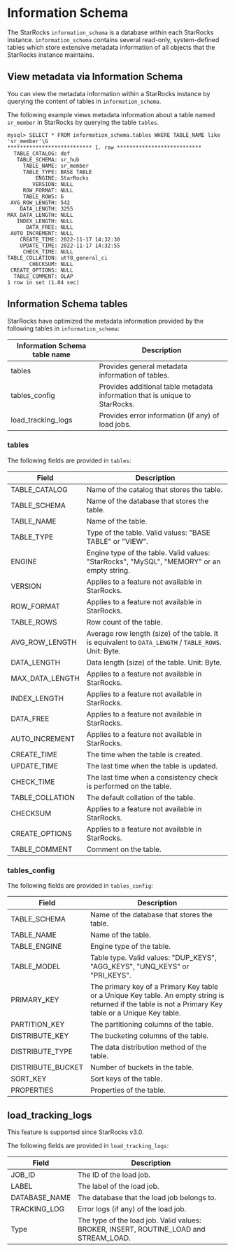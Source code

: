# Information Schema

The StarRocks `information_schema` is a database within each StarRocks instance. `information_schema` contains several read-only, system-defined tables which store extensive metadata information of all objects that the StarRocks instance maintains.

## View metadata via Information Schema

You can view the metadata information within a StarRocks instance by querying the content of tables in `information_schema`.

The following example views metadata information about a table named `sr_member` in StarRocks by querying the table `tables`.

```Plain
mysql> SELECT * FROM information_schema.tables WHERE TABLE_NAME like 'sr_member'\G
*************************** 1. row ***************************
  TABLE_CATALOG: def
   TABLE_SCHEMA: sr_hub
     TABLE_NAME: sr_member
     TABLE_TYPE: BASE TABLE
         ENGINE: StarRocks
        VERSION: NULL
     ROW_FORMAT: NULL
     TABLE_ROWS: 6
 AVG_ROW_LENGTH: 542
    DATA_LENGTH: 3255
MAX_DATA_LENGTH: NULL
   INDEX_LENGTH: NULL
      DATA_FREE: NULL
 AUTO_INCREMENT: NULL
    CREATE_TIME: 2022-11-17 14:32:30
    UPDATE_TIME: 2022-11-17 14:32:55
     CHECK_TIME: NULL
TABLE_COLLATION: utf8_general_ci
       CHECKSUM: NULL
 CREATE_OPTIONS: NULL
  TABLE_COMMENT: OLAP
1 row in set (1.04 sec)
```

## Information Schema tables

StarRocks have optimized the metadata information provided by the following tables in `information_schema`:

| **Information Schema table name** | **Description**                                              |
| --------------------------------- | ------------------------------------------------------------ |
| tables                            | Provides general metadata information of tables.             |
| tables_config                     | Provides additional table metadata information that is unique to StarRocks. |
| load_tracking_logs                | Provides error information (if any) of load jobs. |

### tables

The following fields are provided in `tables`:

| **Field**       | **Description**                                              |
| --------------- | ------------------------------------------------------------ |
| TABLE_CATALOG   | Name of the catalog that stores the table.                   |
| TABLE_SCHEMA    | Name of the database that stores the table.                  |
| TABLE_NAME      | Name of the table.                                           |
| TABLE_TYPE      | Type of the table. Valid values: "BASE TABLE" or "VIEW".     |
| ENGINE          | Engine type of the table. Valid values: "StarRocks", "MySQL", "MEMORY" or an empty string. |
| VERSION         | Applies to a feature not available in StarRocks.             |
| ROW_FORMAT      | Applies to a feature not available in StarRocks.             |
| TABLE_ROWS      | Row count of the table.                                      |
| AVG_ROW_LENGTH  | Average row length (size) of the table. It is equivalent to `DATA_LENGTH` / `TABLE_ROWS`. Unit: Byte. |
| DATA_LENGTH     | Data length (size) of the table. Unit: Byte.                 |
| MAX_DATA_LENGTH | Applies to a feature not available in StarRocks.             |
| INDEX_LENGTH    | Applies to a feature not available in StarRocks.             |
| DATA_FREE       | Applies to a feature not available in StarRocks.             |
| AUTO_INCREMENT  | Applies to a feature not available in StarRocks.             |
| CREATE_TIME     | The time when the table is created.                          |
| UPDATE_TIME     | The last time when the table is updated.                     |
| CHECK_TIME      | The last time when a consistency check is performed on the table. |
| TABLE_COLLATION | The default collation of the table.                          |
| CHECKSUM        | Applies to a feature not available in StarRocks.             |
| CREATE_OPTIONS  | Applies to a feature not available in StarRocks.             |
| TABLE_COMMENT   | Comment on the table.                                        |

### tables_config

The following fields are provided in `tables_config`:

| **Field**        | **Description**                                              |
| ---------------- | ------------------------------------------------------------ |
| TABLE_SCHEMA     | Name of the database that stores the table.                  |
| TABLE_NAME       | Name of the table.                                           |
| TABLE_ENGINE     | Engine type of the table.                                    |
| TABLE_MODEL      | Table type. Valid values: "DUP_KEYS", "AGG_KEYS", "UNQ_KEYS" or "PRI_KEYS". |
| PRIMARY_KEY      | The primary key of a Primary Key table or a Unique Key table. An empty string is returned if the table is not a Primary Key table or a Unique Key table. |
| PARTITION_KEY    | The partitioning columns of the table.                       |
| DISTRIBUTE_KEY   | The bucketing columns of the table.                          |
| DISTRIBUTE_TYPE  | The data distribution method of the table.                   |
| DISTRIBUTE_BUCKET | Number of buckets in the table.                              |
| SORT_KEY         | Sort keys of the table.                                      |
| PROPERTIES       | Properties of the table.                                     |

## load_tracking_logs

This feature is supported since StarRocks v3.0.

The following fields are provided in `load_tracking_logs`:

| **Field**     | **Description**                                                                       |
|---------------|---------------------------------------------------------------------------------------|
| JOB_ID        | The ID of the load job.                                                               |
| LABEL         | The label of the load job.                                                            |
| DATABASE_NAME | The database that the load job belongs to.                                            |
| TRACKING_LOG  | Error logs (if any) of the load job.                                                  |
| Type          | The type of the load job. Valid values: BROKER, INSERT, ROUTINE_LOAD and STREAM_LOAD. |
